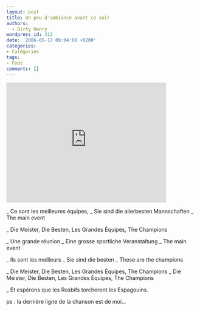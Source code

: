 ```yaml
---
layout: post
title: Un peu d'ambiance avant ce soir
authors:
  - Dirty Henry
wordpress_id: 312
date: '2006-05-17 09:04:00 +0200'
categories:
- Catégories
tags:
- Foot
comments: []
---
```

<iframe width="420" height="315" src="http://www.youtube.com/embed/BgomX3qD-iA" frameborder="0" allowfullscreen></iframe>

_ Ce sont les meilleures équipes,
_ Sie sind die allerbesten Mannschaften
_ The main event

_ Die Meister, Die Besten, Les Grandes Équipes, The Champions

_ Une grande réunion
_ Eine grosse sportliche Veranstaltung
_ The main event

_ Ils sont les meilleurs
_ Sie sind die besten
_ These are the champions

_ Die Meister, Die Besten, Les Grandes Équipes, The Champions
_ Die Meister, Die Besten, Les Grandes Équipes, The Champions

_ Et espérons que les Rosbifs torcheront les Espagouins.

ps : la dernière ligne de la chanson est de moi...
